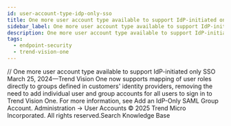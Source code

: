```yaml
---
id: user-account-type-idp-only-sso
title: One more user account type available to support IdP-initiated only SSO
sidebar_label: One more user account type available to support IdP-initiated only SSO
description: One more user account type available to support IdP-initiated only SSO
tags:
  - endpoint-security
  - trend-vision-one
---
```


/*<![CDATA[*/ $('#title').html($('meta[name=map-description]').attr('content')); /*]]>*/ One more user account type available to support IdP-initiated only SSO March 25, 2024—Trend Vision One now supports mapping of user roles directly to groups defined in customers' identity providers, removing the need to add individual user and group accounts for all users to sign in to Trend Vision One. For more information, see Add an IdP-Only SAML Group Account. Administration → User Accounts © 2025 Trend Micro Incorporated. All rights reserved.Search Knowledge Base